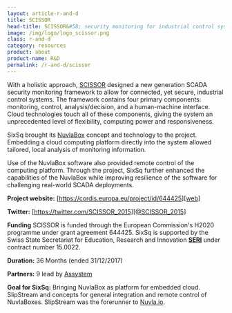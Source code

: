 ```yaml
---
layout: article-r-and-d
title: SCISSOR  
head-title: SCISSOR&#58; security monitoring for industrial control systems
image: /img/logo/logo_scissor.png
class: r-and-d
category: resources
product: about
product-name: R&D
permalink: /r-and-d/scissor
---
```


With a holistic approach, [SCISSOR][web] designed a new generation
SCADA security monitoring framework to allow for connected, yet
secure, industrial control systems.  The framework contains four
primary components: monitoring, control, analysis/decision, and a
human-machine interface.  Cloud technologies touch all of these
components, giving the system an unprecedented level of flexibility,
computing power and responsiveness.

SixSq brought its [NuvlaBox](https://sixsq.com/products-and-services/nuvlabox/overview) concept and technology to the project.  Embedding a cloud computing platform directly into the system allowed tailored, local analysis of monitoring information.

Use of the NuvlaBox software also provided remote control of the computing platform.  Through the project, SixSq further enhanced the capabilities of the NuvlaBox while improving resilience of the software for challenging real-world SCADA deployments.

**Project website:** [https://cordis.europa.eu/project/id/644425][web]

**Twitter:** [https://twitter.com/SCISSOR_2015][@SCISSOR_2015]

**Funding** SCISSOR is funded through the European Commission's H2020
  programme under grant agreement 644425. SixSq is supported by the Swiss State Secretariat for Education, Research and Innovation **[SERI][seri]** under contract number 15.0022.

**Duration:** 36 Months (ended 31/12/2017) 

**Partners:** 9 lead by [Assystem][assystem] 

**Goal for SixSq:** Bringing NuvlaBox as platform for embedded cloud.
  SlipStream and concepts for general integration and remote control
  of NuvlaBoxes. SlipStream was the forerunner to [Nuvla.io](https://nuvla.io/).

[web]: https://cordis.europa.eu/project/id/644425
[assystem]: http://www.assystem.com/en/home.html
[seri]: https://www.sbfi.admin.ch/sbfi/en/home.html
[@SCISSOR_2015]: https://twitter.com/SCISSOR_2015